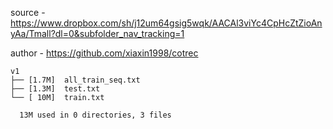 source - https://www.dropbox.com/sh/j12um64gsig5wqk/AACAl3viYc4CpHcZtZioAnyAa/Tmall?dl=0&subfolder_nav_tracking=1

author - https://github.com/xiaxin1998/cotrec

```
v1
├── [1.7M]  all_train_seq.txt
├── [1.3M]  test.txt
└── [ 10M]  train.txt

  13M used in 0 directories, 3 files
```